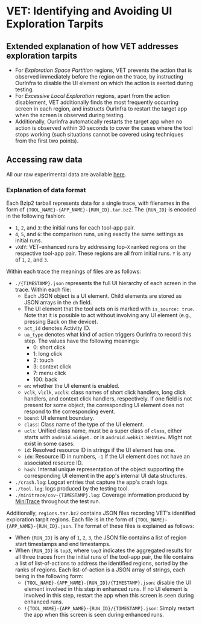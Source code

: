 # VET: Identifying and Avoiding UI Exploration Tarpits

## Extended explanation of how VET addresses exploration tarpits

- For *Exploration Space Partition* regions, VET prevents the action that is observed immediately before the region on the trace, by instructing OurInfra to disable the UI element on which the action is exerted during testing.
- For *Excessive Local Exploration* regions, apart from the action disablement, VET additionally finds the most frequently occurring screen in each region, and instructs OurInfra to restart the target app when the screen is observed during testing.
- Additionally, OurInfra automatically restarts the target app when no action is observed within 30 seconds to cover the cases where the tool stops working (such situations cannot be covered using techniques from the first two points).

## Accessing raw data

All our raw experimental data are available
[here](https://github.com/VetPaper/artifacts/releases/tag/fse2021).

### Explanation of data format

Each Bzip2 tarball represents data for a single trace, with filenames in the form of `{TOOL_NAME}-{APP_NAME}-{RUN_ID}.tar.bz2`. The `{RUN_ID}` is encoded in the following fashion:

- `1`, `2`, and `3`: the initial runs for each tool-app pair.
- `4`, `5`, and `6`: the comparison runs, using exactly the same settings as initial runs.
- `vXdY`: VET-enhanced runs by addressing top-`X` ranked regions on the respective tool-app pair. These regions are all from initial runs. `Y` is any of `1`, `2`, and `3`.

Within each trace the meanings of files are as follows:

- `./{TIMESTAMP}.json` represents the full UI hierarchy of each screen in the trace. Within each file:
  - Each JSON object is a UI element. Child elements are stored as JSON arrays in the `ch` field.
  - The UI element that the tool acts on is marked with `is_source: true`. Note that it is possible to act without involving any UI element (e.g., pressing Back on the device).
  - `act_id` denotes Activity ID.
  - `ua_type` denotes what kind of action triggers OurInfra to record this step. The values have the following meanings:
    * 0: short click
    * 1: long click
    * 2: touch
    * 3: context click
    * 7: menu click
    * 100: back
  - `en`: whether the UI element is enabled.
  - `vclk`, `vlclk`, `vcclk`: class names of short click handlers, long click handlers, and context click handlers, respectively. If one field is not present for some object, the corresponding UI element does not respond to the corresponding event.
  - `bound`: UI element boundary.
  - `class`: Class name of the type of the UI element.
  - `ucls`: Unified class name, must be a super class of `class`, either starts with `android.widget.` or is `android.webkit.WebView`. Might not exist in some cases.
  - `id`: Resolved resource ID in strings if the UI element has one.
  - `idn`: Resource ID in numbers, `-1` if the UI element does not have an associated resource ID.
  - `hash`: Internal unique representation of the object supporting the corresponding UI element in the app's internal UI data structures.
- `./crash.log`: Logcat entries that capture the app's crash logs.
- `./tool.log`: logs produced by the testing tool.
- `./minitrace/cov-{TIMESTAMP}.log`: Coverage information produced by [MiniTrace](http://gutianxiao.com/ape/install-mini-tracing) throughout the test run.

Additionally, `regions.tar.bz2` contains JSON files recording VET's identified exploration tarpit regions. Each file is in the form of `{TOOL_NAME}-{APP_NAME}-{RUN_ID}.json`. The format of these files is explained as follows:

- When `{RUN_ID}` is any of `1`, `2`, `3`, the JSON file contains a list of region start timestamps and end timestamps.
- When `{RUN_ID}` is `top3`, where `top3` indicates the aggregated results for all three traces from the initial runs of the tool-app pair, the file contains a list of list-of-actions to address the identified regions, sorted by the ranks of regions. Each list-of-action is a JSON array of strings, each being in the following form:
  - `{TOOL_NAME}-{APP_NAME}-{RUN_ID}/{TIMESTAMP}.json`: disable the UI element involved in this step in enhanced runs. If no UI element is involved in this step, restart the app when this screen is seen during enhanced runs.
  - `!{TOOL_NAME}-{APP_NAME}-{RUN_ID}/{TIMESTAMP}.json`: Simply restart the app when this screen is seen during enhanced runs.
